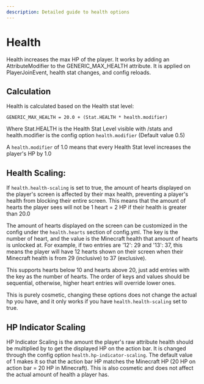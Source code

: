 ```yaml
---
description: Detailed guide to health options
---
```


# Health

Health increases the max HP of the player. It works by adding an AttributeModifier to the GENERIC\_MAX\_HEALTH attribute. It is applied on PlayerJoinEvent, health stat changes, and config reloads.

## Calculation

Health is calculated based on the Health stat level:

`GENERIC_MAX_HEALTH = 20.0 + (Stat.HEALTH * health.modifier)`

Where Stat.HEALTH is the Health Stat Level visible with /stats and health.modifier is the config option `health.modifier` (Default value 0.5)

A `health.modifier` of 1.0 means that every Health Stat level increases the player's HP by 1.0

## Health Scaling:

If `health.health-scaling` is set to true, the amount of hearts displayed on the player's screen is affected by their max health, preventing a player's health from blocking their entire screen. This means that the amount of hearts the player sees will not be 1 heart = 2 HP if their health is greater than 20.0

The amount of hearts displayed on the screen can be customized in the config under the `health.hearts` section of config.yml. The key is the number of heart, and the value is the Minecraft health that amount of hearts is unlocked at. For example, if two entries are '12': 29 and '13': 37, this means the player will have 12 hearts shown on their screen when their Minecraft health is from 29 (inclusive) to 37 (exclusive).

This supports hearts below 10 and hearts above 20, just add entries with the key as the number of hearts. The order of keys and values should be sequential, otherwise, higher heart entries will override lower ones.

This is purely cosmetic, changing these options does not change the actual hp you have, and it only works if you have `health.health-scaling` set to true.

## HP Indicator Scaling

HP Indicator Scaling is the amount the player's raw attribute health should be multiplied by to get the displayed HP on the action bar. It is changed through the config option `health.hp-indicator-scaling`. The default value of 1 makes it so that the action bar HP matches the Minecraft HP (20 HP on action bar = 20 HP in Minecraft). This is also cosmetic and does not affect the actual amount of health a player has.
